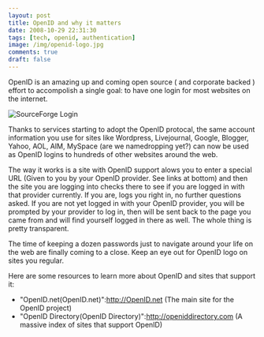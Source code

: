 ```yaml
---
layout: post
title: OpenID and why it matters
date: 2008-10-29 22:31:30
tags: [tech, openid, authentication]
image: /img/openid-logo.jpg
comments: true
draft: false
---
```


OpenID is an amazing up and coming open source ( and corporate backed ) effort to accompolish a single goal: to have one login for most websites on the internet.

<img src='/img/openid-login.jpg' alt="SourceForge Login" class="left">

Thanks to services starting to adopt the OpenID protocal, the same account information you use for sites like Wordpress, Livejournal, Google, Blogger, Yahoo, AOL, AIM, MySpace (are we namedropping yet?) can now be used as OpenID logins to hundreds of other websites around the web.

The way it works is a site with OpenID support alows you to enter a special URL (Given to you by your OpenID provider. See links at bottom) and then the site you are logging into checks there to see if you are logged in with that provider currently. If you are, logs you right in, no further questions asked. If you are not yet logged in with your OpenID provider, you will be prompted by your provider to log in, then will be sent back to the page you came from and will find yourself logged in there as well. The whole thing is pretty transparent.

The time of keeping a dozen passwords just to navigate around your life on the web are finally coming to a close. Keep an eye out for OpenID logo on sites you regular.

Here are some resources to learn more about OpenID and sites that support it:
* "OpenID.net(OpenID.net)":http://OpenID.net (The main site for the OpenID project)
* "OpenID Directory(OpenID Directory)":http://openiddirectory.com (A massive index of sites that support OpenID)
